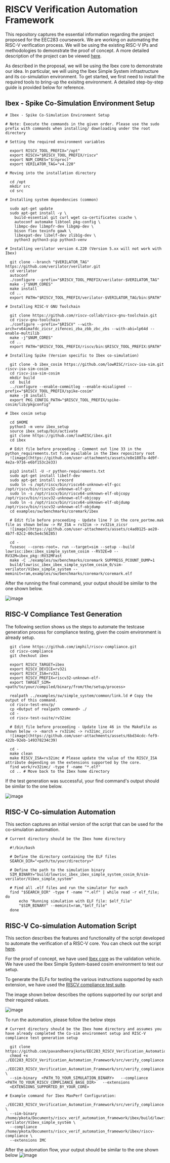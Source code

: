 # RISCV Verification Automation Framework

This repository captures the essential information regarding the project proposed for the EEC283 coursework. We are working on automating the RISC-V verification process. We will be using the existing RISC-V IPs and methodologies to demonstrate the proof of concept. A more detailed description of the project can be viewed [here](https://github.com/pavandheerajkota/EEC283_RISCV_Verification_Automation_Framework/blob/640b9225b172323abeb22027dcffc70e9e568391/EEC_283_Project_Proposal%20-%20Group7.pdf).

As described in the proposal, we will be using the Ibex core to demonstrate our idea. In particular, we will using the Ibex Simple System infrastructure and its co-simulation environment. To get started, we first need to install the required tools to bring-up the exisitng environment. A detailed step-by-step guide is provided below for reference.

## Ibex - Spike Co-Simulation Environment Setup

```
# Ibex - Spike Co‑Simulation Environment Setup

# Note: Execute the commands in the given order. Please use the sudo prefix with commands when installing/ downloading under the root directory

# Setting the required environment variables

  export RISCV_TOOL_PREFIX="/opt"
  export RISCV="$RISCV_TOOL_PREFIX/riscv"
  export NUM_CORES="$(nproc)" 
  export VERILATOR_TAG="v4.220"

# Moving into the installation directory

  cd /opt
  mkdir src
  cd src

# Installing system dependencies (common)

  sudo apt-get update
  sudo apt-get install -y \
    build-essential git curl wget ca-certificates ccache \
    autoconf automake libtool pkg-config \
    libmpc-dev libmpfr-dev libgmp-dev \
    bison flex texinfo gawk \
    libexpat-dev libelf-dev zlib1g-dev \
    python3 python3-pip python3-venv

# Installing verilator version 4.220 (Version 5.xx will not work with Ibex)

  git clone --branch "$VERILATOR_TAG" https://github.com/verilator/verilator.git
  cd verilator
  autoconf
  ./configure --prefix="$RISCV_TOOL_PREFIX/verilator-$VERILATOR_TAG"
  make -j"$NUM_CORES"
  make install
  cd ..
  export PATH="$RISCV_TOOL_PREFIX/verilator-$VERILATOR_TAG/bin:$PATH"

# Installing RISC-V GNU Toolchain

  git clone https://github.com/riscv-collab/riscv-gnu-toolchain.git
  cd riscv-gnu-toolchain
  ./configure --prefix="$RISCV" --with-arch=rv64imafdc_zicsr_zifencei_zba_zbb_zbc_zbs --with-abi=lp64d --enable-multilib
  make -j"$NUM_CORES"
  cd ..
  export PATH="$RISCV_TOOL_PREFIX/riscv/bin:$RISCV_TOOL_PREFIX:$PATH"

# Installing Spike (Version specific to Ibex co-simulation)

  git clone -b ibex_cosim https://github.com/lowRISC/riscv-isa-sim.git riscv-isa-sim-cosim
  cd riscv-isa-sim-cosim
  mkdir build
  cd  build
  ../configure --enable-commitlog --enable-misaligned --prefix="$RISCV_TOOL_PREFIX/spike-cosim"
  make -j8 install
  export PKG_CONFIG_PATH="$RISCV_TOOL_PREFIX/spike-cosim/lib/pkgconfig"

# Ibex cosim setup

  cd $HOME
  python3 -m venv ibex_setup
  source ibex_setup/bin/activate
  git clone https://github.com/lowRISC/ibex.git
  cd ibex

  # Edit file before proceeding - Comment out line 33 in the python_requirements.txt file available in the Ibex repository root
  ![image](https://github.com/user-attachments/assets/e8e1807a-4d9f-4e2a-9716-e6bf153c2e33)

  pip3 install -U -r python-requirements.txt
  sudo apt-get install libelf-dev
  sudo apt-get install srecord
  sudo ln -s /opt/riscv/bin/riscv64-unknown-elf-gcc /opt/riscv/bin/riscv32-unknown-elf-gcc
  sudo ln -s /opt/riscv/bin/riscv64-unknown-elf-objcopy /opt/riscv/bin/riscv32-unknown-elf-objcopy
  sudo ln -s /opt/riscv/bin/riscv64-unknown-elf-objdump /opt/riscv/bin/riscv32-unknown-elf-objdump
  cd examples/sw/benchmarks/coremark/ibex

  # Edit file before proceeding - Update line 7 in the core_portme.mak file as shown below -> RV_ISA = rv32im -> rv32im_zicsr
  ![image](https://github.com/user-attachments/assets/c4ad0125-ae20-4b7f-82c2-00c5e4c56285)

  cd -
  fusesoc --cores-root=. run --target=sim --setup --build lowrisc:ibex:ibex_simple_system_cosim --RV32E=0 --RV32M=ibex_pkg::RV32MFast
  make -C ./examples/sw/benchmarks/coremark SUPPRESS_PCOUNT_DUMP=1
  build/lowrisc_ibex_ibex_simple_system_cosim_0/sim-verilator/Vibex_simple_system --meminit=ram,examples/sw/benchmarks/coremark/coremark.elf
```
After the running the final command, your output should be similar to the one shown below.

![image](https://github.com/user-attachments/assets/ef2f6a55-3900-4241-a7b3-5de68f9ea094)

## RISC-V Compliance Test Generation

The following section shows us the steps to automate the testcase generation process for compliance testing, given the cosim environment is already setup.

```
  git clone https://github.com/imphil/riscv-compliance.git
  cd riscv-compliance
  git checkout ibex

  export RISCV_TARGET=ibex
  export RISCV_DEVICE=rv32i
  export RISCV_ISA=rv32i
  export RISCV_PREFIX=riscv32-unknown-elf-
  export TARGET_SIM=<path/to/your/compiled/binary/from/the/setup/process>

  realpath ../examples/sw/simple_system/common/link.ld # Copy the output of this command.
  cd riscv-test-env/p/
  cp <Output of realpath command> ./
  cd -
  cd riscv-test-suite/rv32imc

  # Edit file before proceeding - Update line 46 in the MakeFile as shown below -> -march = rv32imc -> rv32imc_zicsr
  ![image](https://github.com/user-attachments/assets/6bd34cdc-fef9-422b-92eb-149378234c39)

  cd -
  make clean
  make RISCV_ISA=rv32imc # Please update the value of the RISCV_ISA attribute depending on the extensions supported by the core.
  find work/rv32imc/ -type f -name "*.elf"
  cd .. # Move back to the Ibex home directory
```
If the test generation was successful, your find command's output should be similar to the one below.

![image](https://github.com/user-attachments/assets/981a3b02-8675-41be-a4c7-eecb9849cac9)

## RISC-V Co-simulation Automation

This section captures an initial version of the script that can be used for the co-simulation automation.

```
# Current directory should be the Ibex home directory

  #!/bin/bash
  
  # Define the directory containing the ELF files
  SEARCH_DIR="<path/to/your/directory>"
  
  # Define the path to the simulation binary
  SIM_BINARY="build/lowrisc_ibex_ibex_simple_system_cosim_0/sim-verilator/Vibex_simple_system"
  
  # Find all .elf files and run the simulator for each
  find "$SEARCH_DIR" -type f -name "*.elf" | while read -r elf_file; do
      echo "Running simulation with ELF file: $elf_file"
      "$SIM_BINARY" --meminit=ram,"$elf_file"
  done
```

## RISC-V Co-simulation Automation Script

This section describes the features and functionality of the script developed to automate the verification of a RISC-V core. You can check out the script [here](https://github.com/pavandheerajkota/EEC283_RISCV_Verification_Automation_Framework/blob/863ed626cecc2e59072556ba1e3926ffd5271886/src/verify_compliance.py).

For the proof of concept, we have used [Ibex core](https://github.com/lowRISC/ibex) as the validation vehicle. We have used the Ibex Simple System-based cosim environment to test our setup.

To generate the ELFs for testing the various instructions supported by each extension, we have used the [RISCV compliance test suite](https://github.com/imphil/riscv-compliance.git).

The image shown below describes the options supported by our script and their required values.

![image](https://github.com/user-attachments/assets/4871862f-3138-4d60-8610-be3a37473064)

To run the automation, please follow the below steps

```
# Current directory should be the Ibex home directory and assumes you have already completed the Co-sim environment setup and RISC-V compliance test generation setup

  git clone https://github.com/pavandheerajkota/EEC283_RISCV_Verification_Automation_Framework.git
  chmod +x ./EEC283_RISCV_Verification_Automation_Framework/src/verify_compliance.py
  ./EEC283_RISCV_Verification_Automation_Framework/src/verify_compliance.py  \
  --sim-binary  <PATH_TO_YOUR_SIMULATION_BINARY>   --compliance <PATH_TO_YOUR_RISCV_COMPLIANCE_BASE_DIR>   --extensions 
  <EXTENSIONS_SUPPORTED_BY_YOUR_CORE>

# Example command for Ibex MaxPerf Configuration:
  ./EEC283_RISCV_Verification_Automation_Framework/src/verify_compliance.py \
  --sim-binary /home/pkota/Documents/riscv_verif_automation_framework/ibex/build/lowrisc_ibex_ibex_simple_system_cosim_0/sim-verilator/Vibex_simple_system \
  --compliance /home/pkota/Documents/riscv_verif_automation_framework/ibex/riscv-compliance \
  --extensions IMC
```
After the automation flow, your output should be similar to the one shown below
![image](https://github.com/user-attachments/assets/6aed9e50-56ef-418d-94fb-fa561923b31d)









